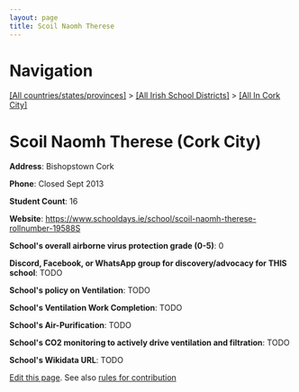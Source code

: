 ```yaml
---
layout: page
title: Scoil Naomh Therese
---
```

# Navigation

[[All countries/states/provinces]](../../..) > [[All Irish School Districts]](../..) > [[All In Cork City]](..)

# Scoil Naomh Therese (Cork City)

**Address**: Bishopstown Cork

**Phone**: Closed Sept 2013

**Student Count**: 16

**Website**: <https://www.schooldays.ie/school/scoil-naomh-therese-rollnumber-19588S>

**School's overall airborne virus protection grade (0-5)**: 0

**Discord, Facebook, or WhatsApp group for discovery/advocacy for THIS school**: TODO

**School's policy on Ventilation**: TODO

**School's Ventilation Work Completion**: TODO

**School's Air-Purification**: TODO

**School's CO2 monitoring to actively drive ventilation and filtration**: TODO

**School's Wikidata URL**: TODO


[Edit this page](https://github.com/ventilate-schools/Ireland/edit/main/./Cork_City/Scoil_Naomh_Therese.md). See also [rules for contribution](../../../contribution-rules/)